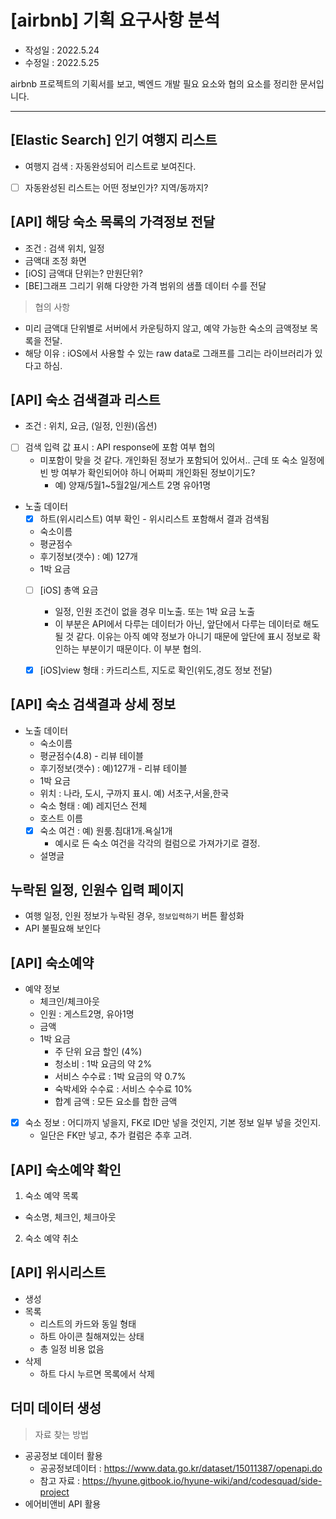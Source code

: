 # [airbnb] 기획 요구사항 분석

- 작성일 : 2022.5.24
- 수정일 : 2022.5.25

airbnb 프로젝트의 기획서를 보고, 벡엔드 개발 필요 요소와 협의 요소를 정리한 문서입니다. 
 

---

## [Elastic Search] 인기 여행지 리스트
- 여행지 검색 : 자동완성되어 리스트로 보여진다.
- [ ] 자동완성된 리스트는 어떤 정보인가? 지역/동까지?


## [API] 해당 숙소 목록의 가격정보 전달
- 조건 : 검색 위치, 일정
- 금액대 조정 화면
- [iOS] 금액대 단위는? 만원단위?
- [BE]그래프 그리기 위해 다양한 가격 범위의 샘플 데이터 수를 전달

> 협의 사항
- 미리 금액대 단위별로 서버에서 카운팅하지 않고, 예약 가능한 숙소의 금액정보 목록을 전달.
- 해당 이유 : iOS에서 사용할 수 있는 raw data로 그래프를 그리는 라이브러리가 있다고 하심.

## [API] 숙소 검색결과 리스트
- 조건 : 위치, 요금, (일정, 인원)(옵션)
- [ ] 검색 입력 값 표시 : API response에 포함 여부 협의
    - 미포함이 맞을 것 같다. 개인화된 정보가 포함되어 있어서.. 근데 또 숙소 일정에 빈 방 여부가 확인되어야 하니 어짜피 개인화된 정보이기도?
        - 예) 양재/5월1~5월2일/게스트 2명 유아1명
- 노출 데이터
    - [x] 하트(위시리스트) 여부 확인 - 위시리스트 포함해서 결과 검색됨
    - 숙소이름
    - 평균점수
    - 후기정보(갯수) : 예) 127개
    - 1박 요금
    - [ ] [iOS] 총액 요금
        - 일정, 인원 조건이 없을 경우 미노출. 또는 1박 요금 노출
        - 이 부분은 API에서 다루는 데이터가 아닌, 앞단에서 다루는 데이터로 해도 될 것 같다. 이유는 아직 예약 정보가 아니기 때문에 앞단에 표시 정보로 확인하는 부분이기 때문이다. 이 부분 협의.
    - [x] [iOS]view 형태 : 카드리스트, 지도로 확인(위도,경도 정보 전달)


## [API] 숙소 검색결과 상세 정보
- 노출 데이터
    - 숙소이름
    - 평균점수(4.8) - 리뷰 테이블
    - 후기정보(갯수) : 예)127개 - 리뷰 테이블
    - 1박 요금
    - 위치 : 나라, 도시, 구까지 표시. 예) 서초구,서울,한국
    - 숙소 형태 : 예) 레지던스 전체
    - 호스트 이름
    - [x] 숙소 여건 : 예) 원룸.침대1개.욕실1개
        - 예시로 든 숙소 여건을 각각의 컬럼으로 가져가기로 결정.
    - 설명글


## 누락된 일정, 인원수 입력 페이지
- 여행 일정, 인원 정보가 누락된 경우, `정보입력하기` 버튼 활성화
- API 불필요해 보인다


## [API] 숙소예약
- 예약 정보
    - 체크인/체크아웃
    - 인원 : 게스트2명, 유아1명
    - 금액
    - 1박 요금
        - 주 단위 요금 할인 (4%)
        - 청소비 : 1박 요금의 약 2%
        - 서비스 수수료 : 1박 요금의 약 0.7%
        - 숙박세와 수수료 : 서비스 수수료 10%
        - 합계 금액 : 모든 요소를 합한 금액
- [x] 숙소 정보 : 어디까지 넣을지, FK로 ID만 넣을 것인지, 기본 정보 일부 넣을 것인지.
    - 일단은 FK만 넣고, 추가 컬럼은 추후 고려.


## [API] 숙소예약 확인
1. 숙소 예약 목록
- 숙소명, 체크인, 체크아웃
2. 숙소 예약 취소


## [API] 위시리스트
- 생성
- 목록
    - 리스트의 카드와 동일 형태
    - 하트 아이콘 칠해져있는 상태
    - 총 일정 비용 없음
- 삭제
    - 하트 다시 누르면 목록에서 삭제

## 더미 데이터 생성
> 자료 찾는 방법
- 공공정보 데이터 활용
    - 공공정보데이터 : https://www.data.go.kr/dataset/15011387/openapi.do
    - 참고 자료 : https://hyune.gitbook.io/hyune-wiki/and/codesquad/side-project
- 에어비앤비 API 활용